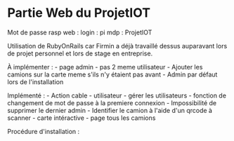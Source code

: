 # Partie Web du ProjetIOT
Mot de passe rasp web :
login :     pi
mdp :       ProjetIOT

Utilisation de RubyOnRails car Firmin a déjà travaillé dessus auparavant lors de projet personnel et lors de stage en entreprise.

À implémenter :
    - page admin
    - pas 2 meme utilisateur
    - Ajouter les camions sur la carte meme s'ils n'y étaient pas avant
    - Admin par défaut lors de l'installation

Implémenté :
    - Action cable
    - utilisateur
    - gérer les utilisateurs
    - fonction de changement de mot de passe à la premiere connexion
    - Impossibilité de supprimer le dernier admin
    - Identifier le camion à l'aide d'un qrcode à scanner
    - carte intéractive
    - page tous les camions

Procédure d'installation :